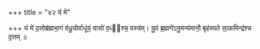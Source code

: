 +++
title = "४२ यं मे"

+++
यं मे॑ द॒त्तोब्र॑ह्मभा॒गं व॑धू॒योर्वाधू॑यं॒ वासो॑ व॒ध्व᳡श्च॒ वस्त्र॑म्। यु॒वं ब्र॒ह्मणे॑ऽनु॒मन्य॑मानौ॒ बृह॑स्पते सा॒कमिन्द्र॑श्च द॒त्तम् ॥